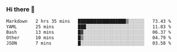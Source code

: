 ### Hi there 👋

<!--
**urzz/urzz** is a ✨ _special_ ✨ repository because its `README.md` (this file) appears on your GitHub profile.

Here are some ideas to get you started:

- 🔭 I’m currently working on ...
- 🌱 I’m currently learning ...
- 👯 I’m looking to collaborate on ...
- 🤔 I’m looking for help with ...
- 💬 Ask me about ...
- 📫 How to reach me: ...
- 😄 Pronouns: ...
- ⚡ Fun fact: ...
-->

<!--START_SECTION:waka-->

```txt
Markdown   2 hrs 35 mins   ██████████████████▒░░░░░░   73.43 %
YAML       25 mins         ███░░░░░░░░░░░░░░░░░░░░░░   11.83 %
Bash       13 mins         █▓░░░░░░░░░░░░░░░░░░░░░░░   06.37 %
Other      10 mins         █▒░░░░░░░░░░░░░░░░░░░░░░░   04.79 %
JSON       7 mins          █░░░░░░░░░░░░░░░░░░░░░░░░   03.58 %
```

<!--END_SECTION:waka-->
